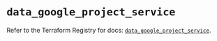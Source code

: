 # `data_google_project_service`

Refer to the Terraform Registry for docs: [`data_google_project_service`](https://registry.terraform.io/providers/hashicorp/google/6.14.1/docs/data-sources/project_service).
